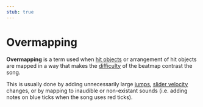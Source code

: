 ```yaml
---
stub: true
---
```


# Overmapping

**Overmapping** is a term used when [hit objects](/wiki/Hit_object) or arrangement of hit objects are mapped in a way that makes the [difficulty](/wiki/Difficulties) of the beatmap contrast the song.

This is usually done by adding unnecessarily large [jumps](/wiki/Beatmaps/Pattern/Jump), [slider velocity](/wiki/Hit_object/Slider_velocity) changes, or by mapping to inaudible or non-existant sounds (i.e. adding notes on blue ticks when the song uses red ticks).
